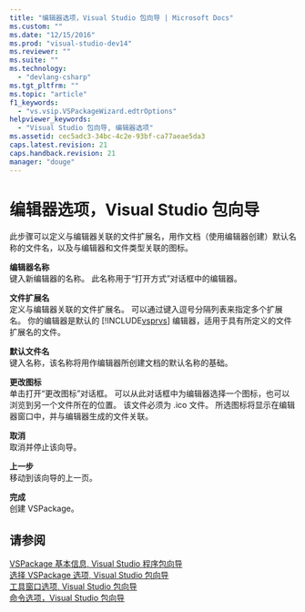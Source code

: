 ```yaml
---
title: "编辑器选项，Visual Studio 包向导 | Microsoft Docs"
ms.custom: ""
ms.date: "12/15/2016"
ms.prod: "visual-studio-dev14"
ms.reviewer: ""
ms.suite: ""
ms.technology: 
  - "devlang-csharp"
ms.tgt_pltfrm: ""
ms.topic: "article"
f1_keywords: 
  - "vs.vsip.VSPackageWizard.edtrOptions"
helpviewer_keywords: 
  - "Visual Studio 包向导, 编辑器选项"
ms.assetid: cec5adc3-34bc-4c2e-93bf-ca77aeae5da3
caps.latest.revision: 21
caps.handback.revision: 21
manager: "douge"
---
```

# 编辑器选项，Visual Studio 包向导
此步骤可以定义与编辑器关联的文件扩展名，用作文档（使用编辑器创建）默认名称的文件名，以及与编辑器和文件类型关联的图标。  
  
 **编辑器名称**  
 键入新编辑器的名称。 此名称用于“打开方式”对话框中的编辑器。  
  
 **文件扩展名**  
 定义与编辑器关联的文件扩展名。 可以通过键入逗号分隔列表来指定多个扩展名。 你的编辑器是默认的 [!INCLUDE[vsprvs](../code-quality/includes/vsprvs_md.md)] 编辑器，适用于具有所定义的文件扩展名的文件。  
  
 **默认文件名**  
 键入名称，该名称将用作编辑器所创建文档的默认名称的基础。  
  
 **更改图标**  
 单击打开“更改图标”对话框。 可以从此对话框中为编辑器选择一个图标，也可以浏览到另一个文件所在的位置。 该文件必须为 .ico 文件。 所选图标将显示在编辑器窗口中，并与编辑器生成的文件关联。  
  
 **取消**  
 取消并停止该向导。  
  
 **上一步**  
 移动到该向导的上一页。  
  
 **完成**  
 创建 VSPackage。  
  
## 请参阅  
 [VSPackage 基本信息, Visual Studio 程序包向导](../misc/basic-vspackage-information-visual-studio-package-wizard.md)   
 [选择 VSPackage 选项, Visual Studio 包向导](../misc/select-vspackage-options-visual-studio-package-wizard.md)   
 [工具窗口选项, Visual Studio 包向导](../misc/tool-window-options-visual-studio-package-wizard.md)   
 [命令选项，Visual Studio 包向导](../misc/command-options-visual-studio-package-wizard.md)